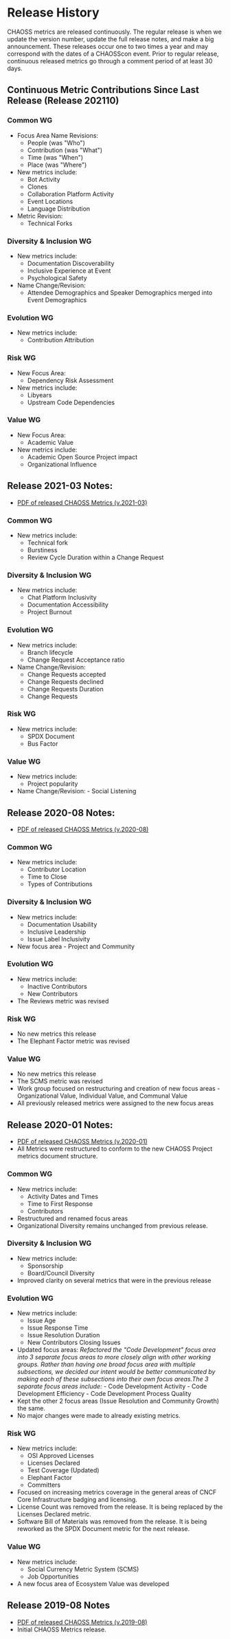 # Release History
CHAOSS metrics are released continuously. The regular release is when we update the version number, update the full release notes, and make a big announcement. These releases occur one to two times a year and may correspond with the dates of a CHAOSScon event. Prior to regular release, continuous released metrics go through a comment period of at least 30 days.

## Continuous Metric Contributions Since Last Release (Release 202110)

### Common WG 
* Focus Area Name Revisions:  
    - People (was "Who")  
    - Contribution (was "What")  
    - Time (was "When")  
    - Place (was "Where")  
* New metrics include:   
    - Bot Activity
    - Clones
    - Collaboration Platform Activity
    - Event Locations
    - Language Distribution  
* Metric Revision:    
    - Technical Forks  

### Diversity & Inclusion WG  
* New metrics include:  
    - Documentation Discoverability  
    - Inclusive Experience at Event  
    - Psychological Safety  
* Name Change/Revision:  
    - Attendee Demographics and Speaker Demographics merged into Event Demographics  

### Evolution WG  
* New metrics include:  
    - Contribution Attribution  

### Risk WG  
* New Focus Area:  
    - Dependency Risk Assessment  
* New metrics include:  
    - Libyears  
    - Upstream Code Dependencies  

### Value WG  
* New Focus Area:  
    - Academic Value  
* New metrics include:  
    - Academic Open Source Project impact  
    - Organizational Influence  

## Release 2021-03 Notes:

- [PDF of released CHAOSS Metrics (v.2021-03)](https://chaoss.github.io/website/release/release-pdfs/CHAOSS-Metrics-Release-2021-03.pdf)  

### Common WG
* New metrics include:
    - Technical fork
    - Burstiness
    - Review Cycle Duration within a Change Request

### Diversity & Inclusion WG
* New metrics include:
    - Chat Platform Inclusivity
    - Documentation Accessibility
    - Project Burnout

### Evolution WG
* New metrics include:
    - Branch lifecycle
    - Change Request Acceptance ratio
* Name Change/Revision:
    - Change Requests accepted
    - Change Requests declined
    - Change Requests Duration
    - Change Requests

### Risk WG
* New metrics include:
    - SPDX Document
    - Bus Factor

### Value WG
* New metrics include:
    - Project popularity
* Name Change/Revision:
      - Social Listening

## Release 2020-08 Notes:

- [PDF of released CHAOSS Metrics (v.2020-08)](https://chaoss.github.io/website/release/release-pdfs/CHAOSS-Metrics-Release-2020-08.pdf)  

### Common WG
* New metrics include:
    - Contributor Location
    - Time to Close
    - Types of Contributions

### Diversity & Inclusion WG
* New metrics include:
    - Documentation Usability
    - Inclusive Leadership
    - Issue Label Inclusivity
* New focus area - Project and Community

### Evolution WG
* New metrics include:
    - Inactive Contributors
    - New Contributors
* The Reviews metric was revised

### Risk WG
* No new metrics this release
* The Elephant Factor metric was revised  

### Value WG
* No new metrics this release
* The SCMS metric was revised
* Work group focused on restructuring and creation of new focus areas - Organizational Value, Individual Value, and Communal Value
* All previously released metrics were assigned to the new focus areas


## Release 2020-01 Notes:

- [PDF of released CHAOSS Metrics (v.2020-01)](https://chaoss.github.io/website/release/release-pdfs/CHAOSS-Metrics-Release-2020-01.pdf)  
- All Metrics were restructured to conform to the new CHAOSS Project metrics document structure.

### Common WG
* New metrics include:
    - Activity Dates and Times
    - Time to First Response
    -	Contributors
* Restructured and renamed focus areas
* Organizational Diversity remains unchanged from previous release.
### Diversity & Inclusion WG
* New metrics include:
    - Sponsorship
    - Board/Council Diversity
* Improved clarity on several metrics that were in the previous release

### Evolution WG
* New metrics include:
    - Issue Age
    -	Issue Response Time
    -	Issue Resolution Duration
    -	New Contributors Closing Issues
* Updated focus areas:
_Refactored the "Code Development" focus area into 3 separate focus areas to more closely align with other working groups. Rather than having one broad focus area with multiple subsections, we decided our intent would be better communicated by making each of these subsections into their own focus areas.The 3 separate focus areas include:_
      - Code Development Activity
      - Code Development Efficiency
      - Code Development Process Quality
* Kept the other 2 focus areas (Issue Resolution and Community Growth) the same.
* No major changes were made to already existing metrics.

### Risk WG
* New metrics include:
    - OSI Approved Licenses
    -	Licenses Declared
    -	Test Coverage (Updated)
    -	Elephant Factor
    -	Committers
* Focused on increasing metrics coverage in the general areas of CNCF Core Infrastructure badging and licensing.
* License Count was removed from the release. It is being replaced by the Licenses Declared metric.
* Software Bill of Materials was removed from the release. It is being reworked as the SPDX Document metric for the next release.

### Value WG
* New metrics include:
    - Social Currency Metric System (SCMS)
    - Job Opportunities
* A new focus area of Ecosystem Value was developed


## Release 2019-08 Notes

- [PDF of released CHAOSS Metrics (v.2019-08)](https://chaoss.github.io/website/release/release-pdfs/CHAOSS-Metrics-Release-2019-08.pdf)
- Initial CHAOSS Metrics release.
